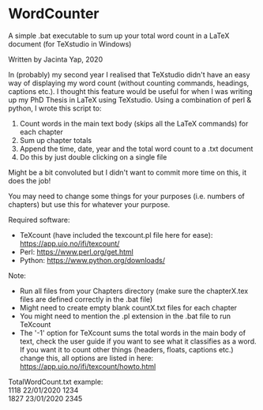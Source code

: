 # WordCounter
A simple .bat executable to sum up your total word count in a LaTeX document (for TeXstudio in Windows)

Written by Jacinta Yap, 2020

In (probably) my second year I realised that TeXstudio didn't have an easy way of displaying my word count (without counting commands, headings, captions etc.). I thought this feature would be useful for when I was writing up my PhD Thesis in LaTeX using TeXstudio. Using a combination of perl & python, I wrote this script to:

1. Count words in the main text body (skips all the LaTeX commands) for each chapter
2. Sum up chapter totals 
3. Append the time, date, year and the total word count to a .txt document
4. Do this by just double clicking on a single file

Might be a bit convoluted but I didn't want to commit more time on this, it does the job!

You may need to change some things for your purposes (i.e. numbers of chapters) but use this for whatever your purpose.

Required software:
- TeXcount (have included the texcount.pl file here for ease):
https://app.uio.no/ifi/texcount/
- Perl: https://www.perl.org/get.html
- Python: https://www.python.org/downloads/

Note:
- Run all files from your Chapters directory (make sure the chapterX.tex files are defined correctly in the .bat file)
- Might need to create empty blank countX.txt files for each chapter
- You might need to mention the .pl extension in the .bat file to run TeXcount
- The '-1' option for TeXcount sums the total words in the main body of text, check the user guide if you want to see what it classifies as a word. If you want it to count other things (headers, floats, captions etc.) change this, all options are listed in here: https://app.uio.no/ifi/texcount/howto.html

TotalWordCount.txt example:\
1118 22/01/2020 1234\
1827 23/01/2020 2345
